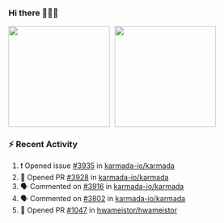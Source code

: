 ### Hi there 👋👋👋

<div style="display: flex; gap: 10px;">
  <img height="200px" src="https://github-readme-stats.vercel.app/api?username=Vacant2333&show_icons=true&theme=flag-india&count_private=true&hide_rank=true&include_all_commits=true">
  <img height="200px" src="https://github-readme-stats.vercel.app/api/top-langs/?username=Vacant2333&layout=donut">
</div>

### :zap: Recent Activity

<!--START_SECTION:activity-->
1. ❗ Opened issue [#3935](https://github.com/karmada-io/karmada/issues/3935) in [karmada-io/karmada](https://github.com/karmada-io/karmada)
2. 💪 Opened PR [#3928](https://github.com/karmada-io/karmada/pull/3928) in [karmada-io/karmada](https://github.com/karmada-io/karmada)
3. 🗣 Commented on [#3916](https://github.com/karmada-io/karmada/issues/3916#issuecomment-1671076047) in [karmada-io/karmada](https://github.com/karmada-io/karmada)
4. 🗣 Commented on [#3802](https://github.com/karmada-io/karmada/pull/3802#issuecomment-1669296660) in [karmada-io/karmada](https://github.com/karmada-io/karmada)
5. 💪 Opened PR [#1047](https://github.com/hwameistor/hwameistor/pull/1047) in [hwameistor/hwameistor](https://github.com/hwameistor/hwameistor)
<!--END_SECTION:activity-->
